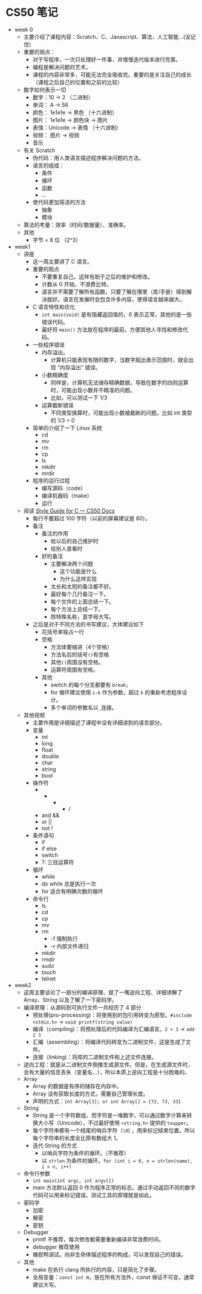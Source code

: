 # CS50 笔记

- week 0
	- 主要介绍了课程内容：Scratch、C、Javascript、算法、人工智能...(没记住)
	- 重要的观点：
		- 对于写程序，一次只处理好一件事，并慢慢迭代版本进行完善。
		- 编程是解决问题的艺术。
		- 课程的内容非常多，可能无法完全吸收完。重要的是关注自己的成长（课程之后自己的位置和之前的比较）
	- 数字如何表示一切
		- 数字：10 -> 2 （二进制）
		- 单词： A -> 56 
		- 颜色： 1e1e1e -> 黑色 （十六进制）
		- 图片： 1e1e1e -> 颜色块 -> 图片
		- 表情：Unicode -> 表情 （十六进制）
		- 视频： 图片 -> 视频
		- 音乐
	- 有关 Scratch 
		- 伪代码：用人类语言描述程序解决问题的方法。
		- 语言的组成：
			- 条件
			- 循环
			- 函数
			- ...
		- 使代码更加简洁的方法
			- 抽象
			- 模块
	- 算法的考量：效率（时间/数据量）、准确率。
	- 其他
		- 字节 = 8 位 （2^3）
- week1
	- 讲座
		- 这一周主要讲了 C 语言。
		- 重要的观点
			- 不要重复自己。这样有助于之后的维护和修改。
			- 计数从 0 开始，不浪费比特。
			- 语言并不需要了解所有函数，只要了解在哪里（库/手册）得到解决就好。语言在发展时会包含许多内容，使得语言越来越大。
		- C 语言特性和优化
			- `int main(void)` 是有隐藏返回值的，0 表示正常，其他的是一些错误代码。
			- 最好将 `main()` 方法放在程序的最前。方便其他人寻找和修改代码。
		- 一些程序错误
			- 内存溢出。
				- 计算机只能表现有限的数字，当数字超出表示范围时，就会出现 “内存溢出“ 错误。
			- 小数精确度
				- 同样是，计算机无法储存精确数据，导致在数字的四则运算时，可能出现小数并不精准的问题。
				- 比如，可以测试一下 1/3
			- 运算截断错误
				- 不同类型换算时，可能出现小数被截断的问题。比如 int 类型的 1/3 = 0
		- 简单的介绍了一下 Linux 系统
			- cd
			- mv
			- rm
			- cp
			- ls
			- mkdir
			- mrdir
		- 程序的运行过程
			- 编写源码（code）
			- 编译机器码（make）
			- 运行
	- 阅读 [Style Guide for C — CS50 Docs](https://cs50.readthedocs.io/style/c/)
		- 每行不要超过 100 字符（以前的屏幕建议是 80）。
		- 备注
			- 备注的作用
				- 给以后的自己维护时
				- 给别人查看时
			- 好的备注
				- 主要解决两个问题
					- 这个功能是什么
					- 为什么这样实现
				- 太长和太短的备注都不好。
				- 最好每个几行备注一下。
				- 每个文件的上面总结一下。
				- 每个方法上总结一下。
				- 除特殊名称，首字母大写。
		- 之后是对于不同方法的书写建议，大体建议如下
			- 花括号单独占一行
			- 空格
				- 方法体要缩进（4个空格）
				- 方法名后的括号`()`有空格
				- 其他`()`周围没有空格。 
				- 运算符周围有空格。
			- 其他
				- switch 的每个分支都要有 `break;`
				- for 循环建议使用 `i-k` 作为参数，超过 `k` 的重新考虑程序设计。
				- 多个单词的参数名以`_`连接。
	- 其他视频
		- 主要作用是详细描述了课程中没有详细讲到的语言部分。
		- 变量
			- int 
			- long
			- float
			- double
			- char 
			- string
			- bool
		- 操作符
			- + - * /
			- and &&
			- or ||
			- not !
		- 条件语句
			- if
			- if else
			- switch
			- ?: 三目运算符
		- 循环
			- while 
			- do while 总是执行一次
			- for 适合有明确次数的循环
		- 命令行
			- ls
			- cd
			- cp
			- mv
			- rm
				- -f 强制执行
				- -r 内部文件递归
			- mkdir
			- rmdir
			- sudo
			- touch
			- telnet
- week2
	- 这周主要谈论了一部分的编译原理、提了一嘴逆向工程、详细讲解了 Array、String 以及了解了一下密码学。
	- 编译原理：从源码到可执行文件一共经历了 4 部分
		- 预处理(pro-processing)：将使用到的包引用转变为原型。`#include <stdio.h>` -> `void printf(string value)`
		- 编译（compiling)：将预处理后的代码编译为汇编语言。`2 + 3` -> `add 2 3`
		- 汇编（assembling）：将编译代码转变为二进制文件，这是生成了文件。
		- 连接（linking)：将库的二进制文件和上述文件连接。
	- 逆向工程：就是从二进制文件倒推生成源文件。但是，在生成源文件时，会有大量的信息丢失（变量名...），所以本质上逆向工程是十分困难的。
	- Array
		- Array 的数据是有序的储存在内存中。
		- Array 没有获取长度的方式，需要自己管理长度。
		- 声明的方式：`int Array[3]; or int Array[] = {72, 73, 33}`
	- String
		- String 是一个字符数组，而字符是一堆数字，可以通过数字计算来转换大小写（Unicode），不过最好使用 `<string.h>` 提供的 `toupper`。
		- 每个字符串都有一个结尾的哨兵字符（`\0`) ，用来标记结束位置。所以每个字符串的长度会比原有数组大 1。
		- 迭代 String 的方式
			- 以哨兵字符为条件的循环。（不推荐）
			- 以 `strlen` 为条件的循环。`for (int i = 0, n = strlen(name), i < n, i++)`
	- 命令行参数
		- `int main(int argc, int argv[])`
		- main 方法默认返回 0 作为程序正常的标志。通过手动返回不同的数字代码可以用来标记错误。测试工具的原理就是如此。
	- 密码学
		- 加密
		- 解密
		- 密钥
	- Debugger 
		- printf 不推荐，每次修改都需要重新编译非常浪费时间。
		- debugger 推荐使用
		- 橡胶鸭调试。向非生命体描述程序的构成，可以发现自己的错误。
	- 其他
		- make 在执行 clang 所执行的内容，只是简化了步骤。
		- 全局变量：`const int N`，放在所有方法外，const 保证不可变，通常建议大写。
